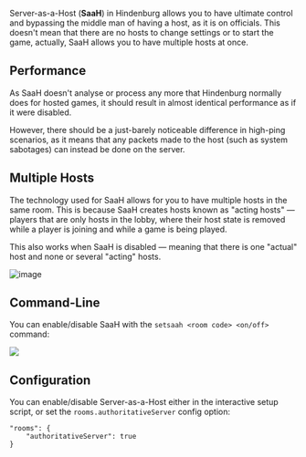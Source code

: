 Server-as-a-Host (**SaaH**) in Hindenburg allows you to have ultimate control and bypassing the middle man of having a host, as it is on officials. This doesn't mean that there are no hosts to change settings or to start the game, actually, SaaH allows you to have multiple hosts at once.

## Performance
As SaaH doesn't analyse or process any more that Hindenburg normally does for hosted games, it should result in almost identical performance as if it were disabled.

However, there should be a just-barely noticeable difference in high-ping scenarios, as it means that any packets made to the host (such as system sabotages) can instead be done on the server.

## Multiple Hosts
The technology used for SaaH allows for you to have multiple hosts in the same room. This is because SaaH creates hosts known as "acting hosts" — players that are only hosts in the lobby, where their host state is removed while a player is joining and while a game is being played.

This also works when SaaH is disabled — meaning that there is one "actual" host and none or several "acting" hosts.

![image](https://user-images.githubusercontent.com/60631511/170726121-a03df946-55bc-4529-aee8-69a4124a91b5.png)

## Command-Line
You can enable/disable SaaH with the `setsaah <room code> <on/off>` command:

![](https://i.imgur.com/Z3YZtBz.gif)

## Configuration
You can enable/disable Server-as-a-Host either in the interactive setup script, or set the `rooms.authoritativeServer` config option:

```
"rooms": {
    "authoritativeServer": true
}
```

